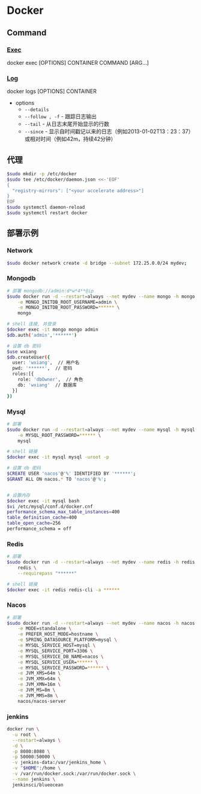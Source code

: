 # Docker

## Command

### [Exec](https://docs.docker.com/engine/reference/commandline/exec/)

docker exec [OPTIONS] CONTAINER COMMAND [ARG...]

### [Log](https://docs.docker.com/engine/reference/commandline/logs/)

docker logs [OPTIONS] CONTAINER

- options
  - `--details`
  - `--follow , -f` - 跟踪日志输出
  - `--tail` - 从日志末尾开始显示的行数
  - `--since` - 显示自时间戳记以来的日志（例如2013-01-02T13：23：37）或相对时间（例如42m，持续42分钟）

## 代理

```bash
$sudo mkdir -p /etc/docker
$sudo tee /etc/docker/daemon.json <<-'EOF'
{
  "registry-mirrors": ["<your accelerate address>"]
}
EOF
$sudo systemctl daemon-reload
$sudo systemctl restart docker
```

## 部署示例

### Network

```bash
$sudo docker network create -d bridge --subnet 172.25.0.0/24 mydev;
```

### Mongodb

```bash
# 部署 mongodb://admin:d*w*4**@ip
$sudo docker run -d --restart=always --net mydev --name mongo -h mongo -v mongo-db:/data/db -v mongo-configdb:/data/configdb -p 27017:27017 \
    -e MONGO_INITDB_ROOT_USERNAME=admin \
    -e MONGO_INITDB_ROOT_PASSWORD=****** \
    mongo

# shell 连接, 并登录
$docker exec -it mongo mongo admin
$db.auth('admin','******')

# 设置 db 密码
$use wxiang
$db.createUser({
  user: 'wxiang',  // 用户名
  pwd: '******',  // 密码
  roles:[{
    role: 'dbOwner',  // 角色
    db: 'wxiang'  // 数据库
  }]
})

```

### Mysql

```bash
# 部署 
$sudo docker run -d --restart=always --net mydev --name mysql -h mysql -v mysql-data:/var/lib/mysql -p 3306:3306 \
    -e MYSQL_ROOT_PASSWORD=****** \
    mysql

# shell 链接
$docker exec -it mysql mysql -uroot -p 

# 设置 db 密码
$CREATE USER 'nacos'@'%' IDENTIFIED BY '******';
$GRANT ALL ON nacos.* TO 'nacos'@'%';


# 设置内存 
$docker exec -it mysql bash
$vi /etc/mysql/conf.d/docker.cnf
performance_schema_max_table_instances=400
table_definition_cache=400
table_open_cache=256
performance_schema = off
```

### Redis

```bash
# 部署
$sudo docker run -d --restart=always --net mydev --name redis -h redis -v redis-data:/data -p 6379:6379 \
    redis \
    --requirepass "******"

# shell 链接
$docker exec -it redis redis-cli -a ******
```

### Nacos

```bash
# 部署
$sudo docker run -d --restart=always --net mydev --name nacos -h nacos -p 8848:8848 \
    -e MODE=standalone \
    -e PREFER_HOST_MODE=hostname \
    -e SPRING_DATASOURCE_PLATFORM=mysql \
    -e MYSQL_SERVICE_HOST=mysql \
    -e MYSQL_SERVICE_PORT=3306 \
    -e MYSQL_SERVICE_DB_NAME=nacos \
    -e MYSQL_SERVICE_USER=****** \
    -e MYSQL_SERVICE_PASSWORD=****** \
    -e JVM_XMS=64m \
    -e JVM_XMX=64m \
    -e JVM_XMN=16m \
    -e JVM_MS=8m \
    -e JVM_MMS=8m \
    nacos/nacos-server
```

### jenkins

```bash
docker run \
  -u root \
  --restart=always \
  -d \
  -p 8080:8080 \
  -p 50000:50000 \
  -v jenkins-data:/var/jenkins_home \
  -v "$HOME":/home \
  -v /var/run/docker.sock:/var/run/docker.sock \
  --name jenkins \
  jenkinsci/blueocean
```
